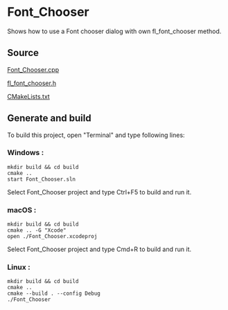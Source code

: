 # Font_Chooser

Shows how to use a Font chooser dialog with own fl_font_chooser method.

## Source

[Font_Chooser.cpp](Font_Chooser.cpp)

[fl_font_chooser.h](fl_font_chooser.h)

[CMakeLists.txt](CMakeLists.txt)

## Generate and build

To build this project, open "Terminal" and type following lines:

### Windows :

``` shell
mkdir build && cd build
cmake .. 
start Font_Chooser.sln
```

Select Font_Chooser project and type Ctrl+F5 to build and run it.

### macOS :

``` shell
mkdir build && cd build
cmake .. -G "Xcode"
open ./Font_Chooser.xcodeproj
```

Select Font_Chooser project and type Cmd+R to build and run it.

### Linux :

``` shell
mkdir build && cd build
cmake .. 
cmake --build . --config Debug
./Font_Chooser
```
